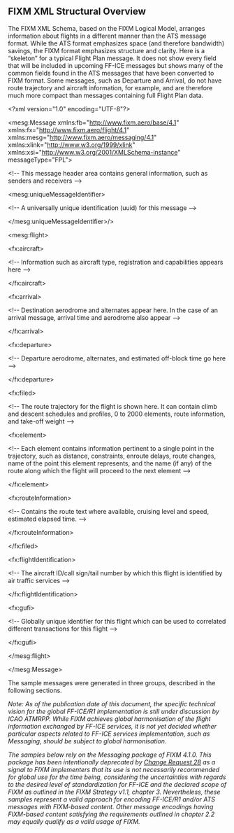 ## FIXM XML Structural Overview

The FIXM XML Schema, based on the FIXM Logical Model, arranges
information about flights in a different manner than the ATS message
format. While the ATS format emphasizes space (and therefore bandwidth)
savings, the FIXM format emphasizes structure and clarity. Here is a
“skeleton” for a typical Flight Plan message. It does not show every
field that will be included in upcoming FF-ICE messages but shows many
of the common fields found in the ATS messages that have been converted
to FIXM format. Some messages, such as Departure and Arrival, do not
have route trajectory and aircraft information, for example, and are
therefore much more compact than messages containing full Flight Plan
data.

&lt;?xml version="1.0" encoding="UTF-8"?&gt;

&lt;mesg:Message xmlns:fb="http://www.fixm.aero/base/4.1"
xmlns:fx="http://www.fixm.aero/flight/4.1"
xmlns:mesg="http://www.fixm.aero/messaging/4.1"
xmlns:xlink="http://www.w3.org/1999/xlink"
xmlns:xsi="http://www.w3.org/2001/XMLSchema-instance"
messageType="FPL"&gt;

&lt;!-- This message header area contains general information, such as
senders and receivers --&gt;

&lt;mesg:uniqueMessageIdentifier&gt;

&lt;!-- A universally unique identification (uuid) for this message
--&gt;

&lt;/mesg:uniqueMessageIdentifier&gt;/&gt;

&lt;mesg:flight&gt;

&lt;fx:aircraft&gt;

&lt;!-- Information such as aircraft type, registration and capabilities
appears here --&gt;

&lt;/fx:aircraft&gt;

&lt;fx:arrival&gt;

&lt;!-- Destination aerodrome and alternates appear here. In the case of
an arrival message, arrival time and aerodrome also appear --&gt;

&lt;/fx:arrival&gt;

&lt;fx:departure&gt;

&lt;!-- Departure aerodrome, alternates, and estimated off-block time go
here --&gt;

&lt;/fx:departure&gt;

&lt;fx:filed&gt;

&lt;!-- The route trajectory for the flight is shown here. It can
contain climb and descent schedules and profiles, 0 to 2000 elements,
route information, and take-off weight --&gt;

&lt;fx:element&gt;

&lt;!-- Each element contains information pertinent to a single point in
the trajectory, such as distance, constraints, enroute delays, route
changes, name of the point this element represents, and the name (if
any) of the route along which the flight will proceed to the next
element --&gt;

&lt;/fx:element&gt;

&lt;fx:routeInformation&gt;

&lt;!-- Contains the route text where available, cruising level and
speed, estimated elapsed time. --&gt;

&lt;/fx:routeInformation&gt;

&lt;/fx:filed&gt;

&lt;fx:flightIdentification&gt;

&lt;!-- The aircraft ID/call sign/tail number by which this flight is
identified by air traffic services --&gt;

&lt;/fx:flightIdentification&gt;

&lt;fx:gufi&gt;

&lt;!-- Globally unique identifier for this flight which can be used to
correlated different transactions for this flight --&gt;

&lt;/fx:gufi&gt;

&lt;/mesg:flight&gt;

&lt;/mesg:Message&gt;

The sample messages were generated in three groups, described in the
following sections.

*Note: As of the publication date of this document, the specific
technical vision for the global FF-ICE/R1 implementation is still under
discussion by ICAO ATMRPP. While FIXM achieves global harmonisation of
the flight information exchanged by FF-ICE services, it is not yet
decided whether particular aspects related to FF-ICE services
implementation, such as Messaging, should be subject to global
harmonisation.*

*The samples below rely on the Messaging package of FIXM 4.1.0. This
package has been intentionally deprecated by [Change Request
28](https://ost.eurocontrol.int/sites/FIXM/Change%20Requests/Deprecating_the_Messaging_package.docx)
as a signal to FIXM implementers that its use is not necessarily
recommended for global use for the time being, considering the
uncertainties with regards to the desired level of standardization for
FF-ICE and the declared scope of FIXM as outlined in the FIXM Strategy
v1.1, chapter 3. Nevertheless, these samples represent a valid approach
for encoding FF-ICE/R1 and/or ATS messages with FIXM-based content.
Other message encodings having FIXM-based content satisfying the
requirements outlined in chapter 2.2 may equally qualify as a valid
usage of FIXM.*

